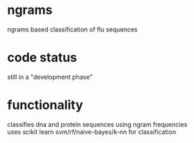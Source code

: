 # ngrams
ngrams based classification of flu sequences  

# code status
still in a "development phase"  

# functionality
classifies dna and protein sequences using ngram frequencies  
uses scikit learn svm/rf/naive-bayes/k-nn for classification
